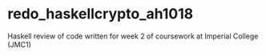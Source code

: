 # redo_haskellcrypto_ah1018
Haskell review of code written for week 2 of coursework at Imperial College (JMC1)
